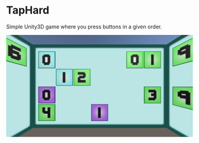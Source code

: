 # TapHard
Simple Unity3D game where you press buttons in a given order.

![There has been an issue with displayng an image...](assets/TapHard.png)
